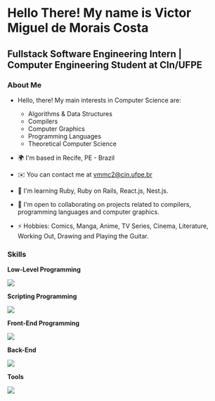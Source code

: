 Hello There! My name is Victor Miguel de Morais Costa
=====================================================================================================================================================

Fullstack Software Engineering Intern | Computer Engineering Student at CIn/UFPE
--------------------------------------------------------------------------------

### About Me
* Hello, there! My main interests in Computer Science are:
  * Algorithms & Data Structures
  * Compilers
  * Computer Graphics
  * Programming Languages
  * Theoretical Computer Science

*   🌍  I'm based in Recife, PE - Brazil
*   ✉️  You can contact me at [vmmc2@cin.ufpe.br](mailto:vmmc2@cin.ufpe.br)
*   🧠  I'm learning Ruby, Ruby on Rails, React.js, Nest.js.
*   🤝  I'm open to collaborating on projects related to compilers, programming languages and computer graphics.
*   ⚡  Hobbies: Comics, Manga, Anime, TV Series, Cinema, Literature, Working Out, Drawing and Playing the Guitar.

### Skills 
<p> <strong> Low-Level Programming </strong> </p>
<p align="left">
  <a href="https://skillicons.dev">
    <img src="https://skillicons.dev/icons?i=c,cpp,rust" />
  </a>
</p>

<p> <strong> Scripting Programming </strong> </p>
<p align="left">
  <a href="https://skillicons.dev">
    <img src="https://skillicons.dev/icons?i=py" />
  </a>
</p>

<p> <strong> Front-End Programming </strong> </p>
<p align="left">
  <a href="https://skillicons.dev">
    <img src="https://skillicons.dev/icons?i=js,html,css,tailwind,react,redux" />
  </a>
</p>

<p> <strong> Back-End </strong> </p>
<p align="left">
  <a href="https://skillicons.dev">
    <img src="https://skillicons.dev/icons?i=nodejs,ts,express,nestjs,rails,mongodb,postgres" />
  </a>
</p>

<p> <strong> Tools </strong> </p>
<p align="left">
  <a href="https://skillicons.dev">
    <img src="https://skillicons.dev/icons?i=git,github,linux" />
  </a>
</p>
